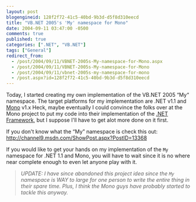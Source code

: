 ```yaml
---
layout: post
blogengineid: 128f2f72-41c5-40bd-9b3d-d5f8d310eecd
title: "VB.NET 2005's 'My' namespace for Mono"
date: 2004-09-11 03:47:00 -0500
comments: true
published: true
categories: [".NET", "VB.NET"]
tags: ["General"]
redirect_from: 
  - /post/2004/09/11/VBNET-2005s-My-namespace-for-Mono.aspx
  - /post/2004/09/11/VBNET-2005s-My-namespace-for-Mono
  - /post/2004/09/11/vbnet-2005s-my-namespace-for-mono
  - /post.aspx?id=128f2f72-41c5-40bd-9b3d-d5f8d310eecd
---
```


Today, I started creating my own implementation of the VB.NET 2005 &ldquo;My&ldquo; namespace. The target platforms for my implementation are .NET v1.1 and <a href="http://mono-project.com" target="_blank" title="Mono Project">Mono</a> v1.x  Heck, maybe eventually I could convince the folks over at the Mono project to put my code into their implementation of the <a href="http://www.microsoft.com/net/" target="_blank" title="Microsoft .NET Framework">.NET Framework</a>, but I suppose I&#39;ll have to get alot more done on it first.

If you don&#39;t know what the &ldquo;My&rdquo; namespace is check this out: <a href="http://channel9.msdn.com/ShowPost.aspx?PostID=13368">http://channel9.msdn.com/ShowPost.aspx?PostID=13368</a>

If you would like to get your hands on my implementation of the `My` namespace for .NET 1.1 and Mono, you will have to wait since it is no where near complete enough to even let anyone play with it.

> *UPDATE: I have since abandoned this project idea since the `My` namespace is WAY to large for one person to write the entire thing in their spare time. Plus, I think the Mono guys have probably started to tackle this anyway.*
